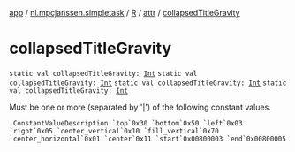 [app](../../../index.md) / [nl.mpcjanssen.simpletask](../../index.md) / [R](../index.md) / [attr](index.md) / [collapsedTitleGravity](.)

# collapsedTitleGravity

`static val collapsedTitleGravity: `[`Int`](https://kotlinlang.org/api/latest/jvm/stdlib/kotlin/-int/index.html)
`static val collapsedTitleGravity: `[`Int`](https://kotlinlang.org/api/latest/jvm/stdlib/kotlin/-int/index.html)
`static val collapsedTitleGravity: `[`Int`](https://kotlinlang.org/api/latest/jvm/stdlib/kotlin/-int/index.html)
`static val collapsedTitleGravity: `[`Int`](https://kotlinlang.org/api/latest/jvm/stdlib/kotlin/-int/index.html)

Must be one or more (separated by '|') of the following constant values.

     ConstantValueDescription `top`0x30 `bottom`0x50 `left`0x03 `right`0x05 `center_vertical`0x10 `fill_vertical`0x70 `center_horizontal`0x01 `center`0x11 `start`0x00800003 `end`0x00800005

